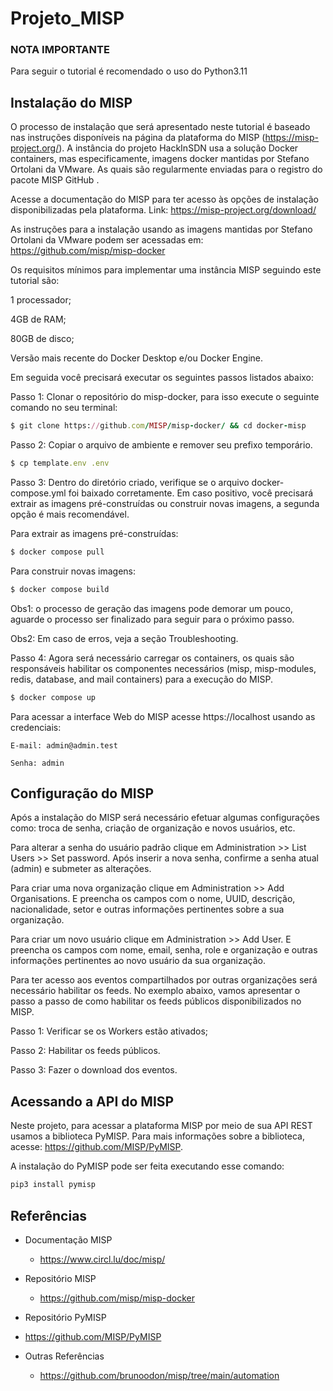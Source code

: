 # Projeto_MISP

### NOTA IMPORTANTE
Para seguir o tutorial é recomendado o uso do Python3.11

## Instalação do MISP


O processo de instalação que será apresentado neste tutorial é baseado nas instruções disponíveis na página da plataforma do MISP (https://misp-project.org/). A instância do projeto HackInSDN usa a solução Docker containers, mas especificamente, imagens docker mantidas por Stefano Ortolani da VMware. As quais são regularmente enviadas para o registro do pacote MISP GitHub .


Acesse a documentação do MISP para ter acesso às opções de instalação disponibilizadas pela plataforma. Link: https://misp-project.org/download/


As instruções para a instalação usando as imagens mantidas por Stefano Ortolani da VMware podem ser acessadas em: https://github.com/misp/misp-docker 


Os requisitos mínimos para implementar uma instância MISP seguindo este tutorial são:

1 processador;

4GB de RAM;

80GB de disco;

Versão mais recente do Docker Desktop e/ou Docker Engine.


Em seguida você precisará executar os seguintes passos listados abaixo:

Passo 1: Clonar o repositório do misp-docker, para isso execute o seguinte comando no seu terminal:


````ruby
$ git clone https://github.com/MISP/misp-docker/ && cd docker-misp
````


Passo 2: Copiar o arquivo de ambiente e remover seu prefixo temporário.
````ruby
$ cp template.env .env			
````

Passo 3: Dentro do diretório criado, verifique se o arquivo docker-compose.yml foi baixado corretamente. Em caso positivo, você precisará extrair as imagens pré-construídas ou construir novas imagens, a segunda opção é mais recomendável. 


Para extrair as imagens pré-construídas:
````ruby
$ docker compose pull
````


Para construir novas imagens:
````ruby
$ docker compose build
````

Obs1: o processo de geração das imagens pode demorar um pouco, aguarde o processo ser finalizado para seguir para o próximo passo. 

Obs2: Em caso de erros, veja a seção Troubleshooting.


Passo 4: Agora será necessário carregar os containers, os quais são responsáveis habilitar os componentes necessários (misp, misp-modules, redis, database, and mail containers) para a execução do MISP.

````ruby
$ docker compose up
````

Para acessar a interface Web do MISP acesse https://localhost usando as credenciais:

````
E-mail: admin@admin.test
````
````
Senha: admin
````


## Configuração do MISP


Após a instalação do MISP será necessário efetuar algumas configurações como: troca de senha, criação de organização e novos usuários, etc.


Para alterar a senha do usuário padrão clique em Administration >> List Users >> Set password. Após inserir a nova senha, confirme a senha atual (admin) e submeter as alterações.


Para criar uma nova organização clique em Administration >> Add Organisations. E preencha os campos com o nome, UUID, descrição, nacionalidade, setor e outras informações pertinentes sobre a sua organização.


Para criar um novo usuário clique em Administration >> Add User. E preencha os campos com nome, email, senha, role e organização e outras informações pertinentes ao novo usuário da sua organização.


Para ter acesso aos eventos compartilhados por outras organizações será necessário habilitar os feeds. No exemplo abaixo, vamos apresentar o passo a passo de como habilitar os feeds públicos disponibilizados no MISP.

Passo 1: Verificar se os Workers estão ativados;

Passo 2: Habilitar os feeds públicos.

Passo 3: Fazer o download dos eventos.

## Acessando a API do MISP
Neste projeto, para acessar a plataforma MISP por meio de sua API REST usamos a biblioteca PyMISP. Para mais informações sobre a biblioteca, acesse: https://github.com/MISP/PyMISP.

A instalação do PyMISP pode ser feita executando esse comando:
````ruby
pip3 install pymisp
````

## Referências
- Documentação MISP
   - https://www.circl.lu/doc/misp/

- Repositório MISP
  - https://github.com/misp/misp-docker

-  Repositório PyMISP
  - https://github.com/MISP/PyMISP

- Outras Referências
  - https://github.com/brunoodon/misp/tree/main/automation

